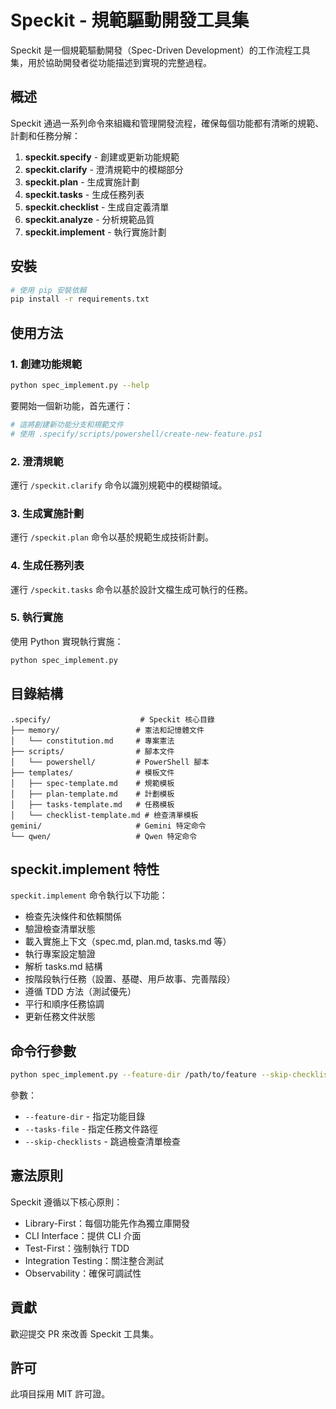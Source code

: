 # Speckit - 規範驅動開發工具集

Speckit 是一個規範驅動開發（Spec-Driven Development）的工作流程工具集，用於協助開發者從功能描述到實現的完整過程。

## 概述

Speckit 通過一系列命令來組織和管理開發流程，確保每個功能都有清晰的規範、計劃和任務分解：

1. **speckit.specify** - 創建或更新功能規範
2. **speckit.clarify** - 澄清規範中的模糊部分
3. **speckit.plan** - 生成實施計劃
4. **speckit.tasks** - 生成任務列表
5. **speckit.checklist** - 生成自定義清單
6. **speckit.analyze** - 分析規範品質
7. **speckit.implement** - 執行實施計劃

## 安裝

```bash
# 使用 pip 安裝依賴
pip install -r requirements.txt
```

## 使用方法

### 1. 創建功能規範
```bash
python spec_implement.py --help
```

要開始一個新功能，首先運行：
```bash
# 這將創建新功能分支和規範文件
# 使用 .specify/scripts/powershell/create-new-feature.ps1
```

### 2. 澄清規範
運行 `/speckit.clarify` 命令以識別規範中的模糊領域。

### 3. 生成實施計劃
運行 `/speckit.plan` 命令以基於規範生成技術計劃。

### 4. 生成任務列表
運行 `/speckit.tasks` 命令以基於設計文檔生成可執行的任務。

### 5. 執行實施
使用 Python 實現執行實施：
```bash
python spec_implement.py
```

## 目錄結構

```
.specify/                    # Speckit 核心目錄
├── memory/                 # 憲法和記憶體文件
│   └── constitution.md     # 專案憲法
├── scripts/                # 腳本文件
│   └── powershell/         # PowerShell 腳本
├── templates/              # 模板文件
│   ├── spec-template.md    # 規範模板
│   ├── plan-template.md    # 計劃模板
│   ├── tasks-template.md   # 任務模板
│   └── checklist-template.md # 檢查清單模板
gemini/                     # Gemini 特定命令
└── qwen/                   # Qwen 特定命令
```

## speckit.implement 特性

`speckit.implement` 命令執行以下功能：

- 檢查先決條件和依賴關係
- 驗證檢查清單狀態
- 載入實施上下文（spec.md, plan.md, tasks.md 等）
- 執行專案設定驗證
- 解析 tasks.md 結構
- 按階段執行任務（設置、基礎、用戶故事、完善階段）
- 遵循 TDD 方法（測試優先）
- 平行和順序任務協調
- 更新任務文件狀態

## 命令行參數

```bash
python spec_implement.py --feature-dir /path/to/feature --skip-checklists
```

參數：
- `--feature-dir` - 指定功能目錄
- `--tasks-file` - 指定任務文件路徑
- `--skip-checklists` - 跳過檢查清單檢查

## 憲法原則

Speckit 遵循以下核心原則：
- Library-First：每個功能先作為獨立庫開發
- CLI Interface：提供 CLI 介面
- Test-First：強制執行 TDD
- Integration Testing：關注整合測試
- Observability：確保可調試性

## 貢獻

歡迎提交 PR 來改善 Speckit 工具集。

## 許可

此項目採用 MIT 許可證。